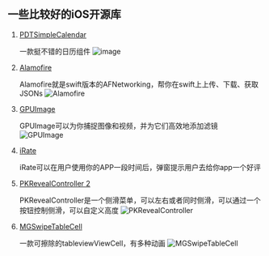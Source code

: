 ## 一些比较好的iOS开源库
1. [PDTSimpleCalendar](https://github.com/jivesoftware/PDTSimpleCalendar)

	一款挺不错的日历组件
	![image](https://supergithuber.github.io/img/PDTSimpleCalendar.png)
	
2. [Alamofire](https://github.com/Alamofire/Alamofire)

	Alamofire就是swift版本的AFNetworking，帮你在swift上上传、下载、获取JSONs
	![Alamofire](https://supergithuber.github.io/img/Alamofire.png)
	
3. [GPUImage](https://github.com/BradLarson/GPUImage)

	GPUImage可以为你捕捉图像和视频，并为它们高效地添加滤镜
	![GPUImage](https://supergithuber.github.io/img/GPUImage.png)
	
4. [iRate](https://github.com/nicklockwood/iRate)

	iRate可以在用户使用你的APP一段时间后，弹窗提示用户去给你app一个好评
	
5. [PKRevealController 2](https://github.com/pkluz/PKRevealController)

	PKRevealController是一个侧滑菜单，可以左右或者同时侧滑，可以通过一个按钮控制侧滑，可以自定义高度
	![PKRevealController](https://supergithuber.github.io/img/PKRevealController.png)
	
6. [MGSwipeTableCell](https://github.com/MortimerGoro/MGSwipeTableCell)

	一款可擦除的tableviewViewCell，有多种动画
	![MGSwipeTableCell](https://supergithuber.github.io/img/MGSwipeTableCell.gif)